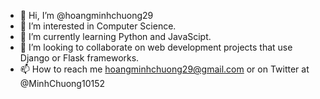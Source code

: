 - 👋 Hi, I’m @hoangminhchuong29
- 👀 I’m interested in Computer Science.
- 🌱 I’m currently learning Python and JavaScipt.
- 💞️ I’m looking to collaborate on web development projects that use Django or Flask frameworks.
- 📫 How to reach me hoangminhchuong29@gmail.com or on Twitter at @MinhChuong10152

<!---
hoangminhchuong29/hoangminhchuong29 is a ✨ special ✨ repository because its `README.md` (this file) appears on your GitHub profile.
You can click the Preview link to take a look at your changes.
--->
